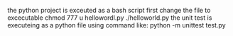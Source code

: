 the python project is exceuted as  a bash script
first change the file to excecutable 
chmod 777 u hellowordl.py
./helloworld.py
the  unit test is executeing as a python file using command like:
python -m unittest test.py